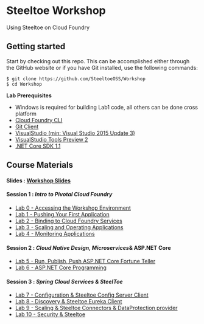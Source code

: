 # Steeltoe Workshop
Using Steeltoe on Cloud Foundry

## Getting started

Start by checking out this repo.  This can be accomplished either through the GitHub website or if you have Git installed, use the following commands:

```
$ git clone https://github.com/SteeltoeOSS/Workshop
$ cd Workshop
```

**Lab Prerequisites**
- Windows is required for building Lab1 code, all others can be done cross platform
- [Cloud Foundry CLI](https://github.com/cloudfoundry/cli)
- [Git Client](https://git-scm.com/downloads)
- [VisualStudio (min: Visual Studio 2015 Update 3)]( https://go.microsoft.com/fwlink/?LinkId=691978)
- [VisualStudio Tools Preview 2](https://www.microsoft.com/net/download/core#/current)
- [.NET Core SDK 1.1](https://www.microsoft.com/net/download/core#/current)

## Course Materials
#### Slides : [Workshop Slides](Slides/Workshop.pdf)
#### Session 1 : _Intro to Pivotal Cloud Foundry_
  - [Lab 0 - Accessing the Workshop Environment](Session-01/Lab00/lab_00.adoc)
  - [Lab 1 - Pushing Your First Application](Session-01/Lab01/lab_01.adoc)
  - [Lab 2 - Binding to Cloud Foundry Services](Session-01/Lab02/lab_02.adoc)
  - [Lab 3 - Scaling and Operating Applications](Session-01/Lab03/lab_03.adoc)
  - [Lab 4 - Monitoring Applications](Session-01/Lab04/lab_04.adoc)

#### Session 2 : _Cloud Native Design, Microservices_& ASP.NET Core
  - [Lab 5 - Run, Publish, Push ASP.NET Core Fortune Teller](Session-02/Lab05/lab_05.adoc)
  - [Lab 6 - ASP.NET Core Programming](Session-02/Lab06/lab_06.adoc)

#### Session 3 : _Spring Cloud Services & SteelToe_
  - [Lab 7 - Configuration & Steeltoe Config Server Client](Session-03/Lab07/lab_07.adoc)
  - [Lab 8 - Discovery & Steeltoe Eureka Client](Session-03/Lab08/lab_08.adoc)
  - [Lab 9 - Scaling & Steeltoe Connectors & DataProtection provider](Session-03/Lab09/lab_09.adoc)
  - [Lab 10 - Security & Steeltoe](Session-03/Lab10/lab_10.adoc)